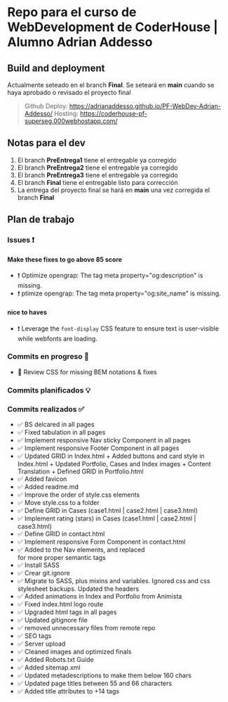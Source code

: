 # Repo para el curso de WebDevelopment de CoderHouse | Alumno Adrian Addesso

## Build and deployment
Actualmente seteado en el branch **Final**. Se seteará en **main** cuando se haya aprobado o revisado el proyecto final

> Github Deploy: https://adrianaddesso.github.io/PF-WebDev-Adrian-Addesso/
> Hosting: https://coderhouse-pf-superseg.000webhostapp.com/

## Notas para el dev
1. El branch **PreEntrega1** tiene el entregable ya corregido
2. El branch **PreEntrega2** tiene el entregable ya corregido
3. El branch **PreEntrega3** tiene el entregable ya corregido
4. El branch **Final** tiene el entregable listo para corrección
4. La entrega del proyecto final se hará en **main** una vez corregida el branch **Final**

## Plan de trabajo
### Issues ❗
#### Make these fixes to go above 85 score
- ❗ Optimize opengrap: The tag meta property="og:description" is missing.
- ❗ ptimize opengrap: The tag meta property="og:site_name" is missing.
#### nice to haves
- ❗ Leverage the `font-display` CSS feature to ensure text is user-visible while webfonts are loading.

### Commits en progreso 🚧
- 🚧 Review CSS for missing BEM notations & fixes

### Commits planificados 💡

### Commits realizados ✅
- ✅ BS delcared in all pages 
- ✅ Fixed tabulation in all pages
- ✅ Implement responsive Nav sticky Component in all pages
- ✅ Implement responsive Footer Component in all pages
- ✅ Updated GRID in Index.html + Added buttons and card style in Index.html + Updated Portfolio, Cases and Index images + Content Translation + Defined GRID in Portfolio.html
- ✅ Added favicon
- ✅ Added readme.md
- ✅ Improve the order of style.css elements
- ✅ Move style.css to a folder
- ✅ Define GRID in Cases (case1.html | case2.html | case3.html)
- ✅ Implement rating (stars) in Cases (case1.html | case2.html | case3.html)
- ✅ Define GRID in contact.html
- ✅ Implement responsive Form Component in contact.html
- ✅ Added <head> to the Nav elements, and replaced <div> for more proper semantic tags
- ✅ Install SASS
- ✅ Crear git.ignore
- ✅ Migrate to SASS, plus mixins and variables. Ignored css and css stylesheet backups. Updated the headers
- ✅ Added animations in Index and Portfolio from Animista 
- ✅ Fixed index.html logo route
- ✅ Upgraded html tags in all pages
- ✅ Updated gitignore file
- ✅ removed unnecessary files from remote repo
- ✅ SEO tags
- ✅ Server upload
- ✅ Cleaned images and optimized finals
- ✅ Added Robots.txt Guide
- ✅ Added sitemap.xml
- ✅ Updated metadescriptions to make them below 160 chars
- ✅ Updated page titles between 55 and 66 characters
- ✅ Added title attributes to +14 <a> tags

